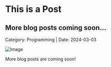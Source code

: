 
# This is a Post

## More blog posts coming soon...

Category: Programming | Date: 2024-03-03

![Image](/images/240305/computer.png)

More blog posts are coming soon!